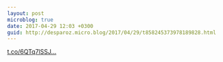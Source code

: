 ```yaml
---
layout: post
microblog: true
date: 2017-04-29 12:03 +0300
guid: http://desparoz.micro.blog/2017/04/29/t858245373978189828.html
---
```

[t.co/6QTq7lSSJ...](https://t.co/6QTq7lSSJo)
